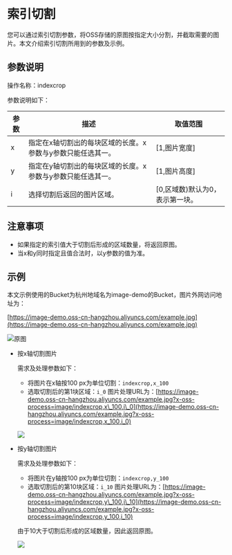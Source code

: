 # 索引切割

您可以通过索引切割参数，将OSS存储的原图按指定大小分割，并截取需要的图片。本文介绍索引切割所用到的参数及示例。

## 参数说明

操作名称：indexcrop

参数说明如下：

|参数|描述|取值范围|
|--|--|----|
|x|指定在x轴切割出的每块区域的长度。x参数与y参数只能任选其一。|\[1,图片宽度\]|
|y|指定在y轴切割出的每块区域的长度。x参数与y参数只能任选其一。|\[1,图片高度\]|
|i|选择切割后返回的图片区域。|\[0,区域数\)默认为0，表示第一块。 |

## 注意事项

-   如果指定的索引值大于切割后形成的区域数量，将返回原图。
-   当x和y同时指定且值合法时，以y参数的值为准。

## 示例

本文示例使用的Bucket为杭州地域名为image-demo的Bucket，图片外网访问地址为：

[https://image-demo.oss-cn-hangzhou.aliyuncs.com/example.jpg](https://image-demo.oss-cn-hangzhou.aliyuncs.com/example.jpg)

![原图 ](https://static-aliyun-doc.oss-cn-hangzhou.aliyuncs.com/assets/img/zh-CN/7289459951/p139183.png)

-   按x轴切割图片

    需求及处理参数如下：

    -   将图片在x轴按100 px为单位切割：`indexcrop,x_100`
    -   选取切割后的第1块区域：`i_0`
    图片处理URL为：[https://image-demo.oss-cn-hangzhou.aliyuncs.com/example.jpg?x-oss-process=image/indexcrop,x\_100,i\_0](https://image-demo.oss-cn-hangzhou.aliyuncs.com/example.jpg?x-oss-process=image/indexcrop,x_100,i_0)

    ![](https://static-aliyun-doc.oss-cn-hangzhou.aliyuncs.com/assets/img/zh-CN/7232359951/p2498.jpg)

-   按y轴切割图片

    需求及处理参数如下：

    -   将图片在y轴按100 px为单位切割：`indexcrop,y_100`
    -   选取切割后的第10块区域：`i_10`
    图片处理URL为：[https://image-demo.oss-cn-hangzhou.aliyuncs.com/example.jpg?x-oss-process=image/indexcrop,y\_100,i\_10](https://image-demo.oss-cn-hangzhou.aliyuncs.com/example.jpg?x-oss-process=image/indexcrop,y_100,i_10)

    由于10大于切割后形成的区域数量，因此返回原图。

    ![](https://static-aliyun-doc.oss-cn-hangzhou.aliyuncs.com/assets/img/zh-CN/7232359951/p2500.jpg)


